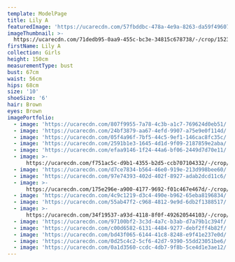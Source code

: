 ```yaml
---
template: ModelPage
title: Lily A
featuredImage: 'https://ucarecdn.com/57fbddbc-478a-4e9a-8263-da59f4960715/'
imageThumbnail: >-
  https://ucarecdn.com/71dedb95-0aa9-455c-bc3e-34815c678738/-/crop/1523x2354/110,0/-/preview/
firstName: Lily A
collection: Girls
height: 150cm
measurementType: bust
bust: 67cm
waist: 56cm
hips: 68cm
size: '10'
shoeSize: '6'
hair: Brown
eyes: Brown
imagePortfolio:
  - image: 'https://ucarecdn.com/807f9955-7a78-4c3b-a1c7-769624d0eb51/'
  - image: 'https://ucarecdn.com/24bf3879-aa67-4efd-9907-a75e9e0f114d/'
  - image: 'https://ucarecdn.com/05f4a96f-7bf5-44c5-9ef1-146cac8fc35c/'
  - image: 'https://ucarecdn.com/2591b1e3-1645-4d1d-9f09-2187859e2aba/'
  - image: 'https://ucarecdn.com/efaa9146-1f24-44a6-bf06-2449d7d70e11/'
  - image: >-
      https://ucarecdn.com/f751ac5c-d9b1-4355-b2d5-ccb707104332/-/crop/1084x1593/116,207/-/preview/
  - image: 'https://ucarecdn.com/d7ce7834-b564-46e0-919e-213d998bee60/'
  - image: 'https://ucarecdn.com/97e74393-402d-402f-8927-adab2dcd11c6/'
  - image: >-
      https://ucarecdn.com/175e296e-a900-4177-9692-f01c467e467d/-/crop/1731x2135/0,175/-/preview/
  - image: 'https://ucarecdn.com/4c9c1219-d3c4-490e-b962-65eba8196834/'
  - image: 'https://ucarecdn.com/55ab47f2-c968-4812-9e9d-6db2f1388517/'
  - image: >-
      https://ucarecdn.com/34f19537-a93d-4118-8f0f-492620544103/-/crop/733x828/0,272/-/preview/
  - image: 'https://ucarecdn.com/97100bf2-3c3d-4a7c-b3ab-d7a79b1c394f/'
  - image: 'https://ucarecdn.com/c00d6582-6131-4484-9277-debf2ff4b82f/'
  - image: 'https://ucarecdn.com/bd43f065-6144-41c8-8248-e9f41e237e0d/'
  - image: 'https://ucarecdn.com/0d25c4c2-5cf6-42d7-9390-55dd23051be6/'
  - image: 'https://ucarecdn.com/0a1d3560-ccdc-4db7-9f8b-5ce4d1e3ae12/'
---
```


